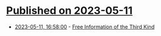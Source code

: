 # [Published on 2023-05-11](index.md)

* [2023-05-11, 16:58:00](https://lobste.rs/s/capkfc/free_information_third_kind) - [Free Information of the Third Kind](https://larrysanger.org/2023/04/free-information-of-the-third-kind/)
